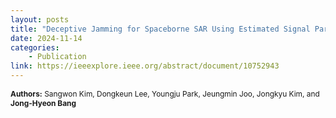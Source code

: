 ```yaml
---
layout: posts
title: "Deceptive Jamming for Spaceborne SAR Using Estimated Signal Parameters and Intercepted Signal Phase, IEEE Access, 2024"
date: 2024-11-14
categories: 
    - Publication
link: https://ieeexplore.ieee.org/abstract/document/10752943
---
```


<p style="font-size: 0.85em;"><strong>Authors:</strong> Sangwon Kim, Dongkeun Lee, Youngju Park, Jeungmin Joo, Jongkyu Kim, and <strong>Jong-Hyeon Bang</strong></p>
